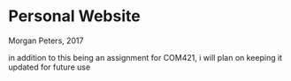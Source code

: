 Personal Website
===
Morgan Peters, 2017 

in addition to this being an assignment for COM421, i will plan on keeping it updated for future use 
